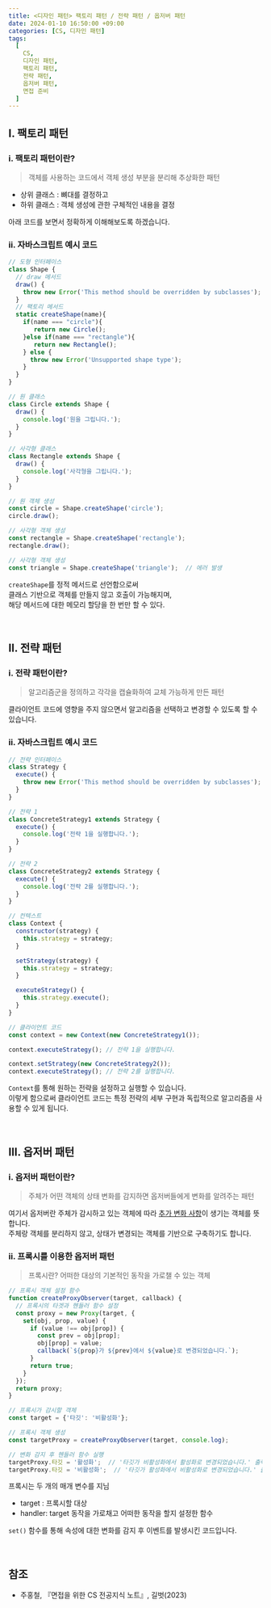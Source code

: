 ```yaml
---
title: <디자인 패턴> 팩토리 패턴 / 전략 패턴 / 옵저버 패턴
date: 2024-01-10 16:50:00 +09:00
categories: [CS, 디자인 패턴]
tags:
  [
    CS,
    디자인 패턴,
    팩토리 패턴,
    전략 패턴,
    옵저버 패턴,
    면접 준비
  ]
---
```


## <b>Ⅰ. 팩토리 패턴</b>

### <b>ⅰ. 팩토리 패턴이란?</b>

> 객체를 사용하는 코드에서 객체 생성 부분을 분리해 추상화한 패턴

- 상위 클래스 : 뼈대를 결정하고
- 하위 클래스 : 객체 생성에 관한 구체적인 내용을 결정

아래 코드를 보면서 정확하게 이해해보도록 하겠습니다.

### <b>ⅱ. 자바스크립트 예시 코드</b>

```javascript
// 도형 인터페이스
class Shape {
  // draw 메서드
  draw() {
    throw new Error('This method should be overridden by subclasses');
  }
  // 팩토리 메서드
  static createShape(name){
    if(name === "circle"){
       return new Circle();
    }else if(name === "rectangle"){
       return new Rectangle();
    } else {
      throw new Error('Unsupported shape type');
    }
  }
}

// 원 클래스
class Circle extends Shape {
  draw() {
    console.log('원을 그립니다.');
  }
}

// 사각형 클래스
class Rectangle extends Shape {
  draw() {
    console.log('사각형을 그립니다.');
  }
}

// 원 객체 생성
const circle = Shape.createShape('circle');
circle.draw();

// 사각형 객체 생성
const rectangle = Shape.createShape('rectangle');
rectangle.draw();

// 사각형 객체 생성
const triangle = Shape.createShape('triangle');  // 에러 발생
```

`createShape`를 정적 메서드로 선언함으로써  
클래스 기반으로 객체를 만들지 않고 호출이 가능해지며,  
해당 메서드에 대한 메모리 할당을 한 번만 할 수 있다.

<br>

## <b>Ⅱ. 전략 패턴</b>

### <b>ⅰ. 전략 패턴이란?</b>

> 알고리즘군을 정의하고 각각을 캡슐화하여 교체 가능하게 만든 패턴

클라이언트 코드에 영향을 주지 않으면서 알고리즘을 선택하고 변경할 수 있도록 할 수 있습니다.

### <b>ⅱ. 자바스크립트 예시 코드</b>

```javascript
// 전략 인터페이스
class Strategy {
  execute() {
    throw new Error('This method should be overridden by subclasses');
  }
}

// 전략 1
class ConcreteStrategy1 extends Strategy {
  execute() {
    console.log('전략 1을 실행합니다.');
  }
}

// 전략 2
class ConcreteStrategy2 extends Strategy {
  execute() {
    console.log('전략 2를 실행합니다.');
  }
}

// 컨텍스트
class Context {
  constructor(strategy) {
    this.strategy = strategy;
  }

  setStrategy(strategy) {
    this.strategy = strategy;
  }

  executeStrategy() {
    this.strategy.execute();
  }
}

// 클라이언트 코드
const context = new Context(new ConcreteStrategy1());

context.executeStrategy(); // 전략 1을 실행합니다.

context.setStrategy(new ConcreteStrategy2());
context.executeStrategy(); // 전략 2를 실행합니다.
```

`Context`를 통해 원하는 전략을 설정하고 실행할 수 있습니다.  
이렇게 함으로써 클라이언트 코드는 특정 전략의 세부 구현과 독립적으로 알고리즘을 사용할 수 있게 됩니다.

<br>

## <b>Ⅲ. 옵저버 패턴</b>

### <b>ⅰ. 옵저버 패턴이란?</b>

> 주체가 어떤 객체의 상태 변화를 감지하면 옵저버들에게 변화를 알려주는 패턴

여기서 옵저버란 주체가 감시하고 있는 객체에 따라 <u>추가 변화 사항</u>이 생기는 객체를 뜻합니다.  
주체랑 객체를 분리하지 않고, 상태가 변경되는 객체를 기반으로 구축하기도 합니다.

### <b>ⅱ. 프록시를 이용한 옵저버 패턴</b>

> 프록시란? 어떠한 대상의 기본적인 동작을 가로챌 수 있는 객체

```javascript
// 프록시 객체 설정 함수
function createProxyObserver(target, callback) {
  // 프록시의 타겟과 헨들러 함수 설정
  const proxy = new Proxy(target, {
    set(obj, prop, value) {
      if (value !== obj[prop]) {
        const prev = obj[prop];
        obj[prop] = value;
        callback(`${prop}가 ${prev}에서 ${value}로 변경되었습니다.`);
      }
      return true;
    }
  });
  return proxy;
}

// 프록시가 감시할 객체
const target = {'타깃': '비활성화'};

// 프록시 객체 생성
const targetProxy = createProxyObserver(target, console.log);

// 변화 감지 후 헨들러 함수 실행
targetProxy.타깃 = '활성화';  // '타깃가 비활성화에서 활성화로 변경되었습니다.' 출력
targetProxy.타깃 = '비활성화';  // '타깃가 활성화에서 비활성화로 변경되었습니다.' 출력
```

프록시는 두 개의 매개 변수를 지님
- target : 프록시할 대상
- handler: target 동작을 가로채고 어떠한 동작을 할지 설정한 함수  

`set()` 함수를 통해 속성에 대한 변화를 감지 후 이벤트를 발생시킨 코드입니다.

<br>

## <b>참조</b>
- 주홍철, 『면접을 위한 CS 전공지식 노트』, 길벗(2023)